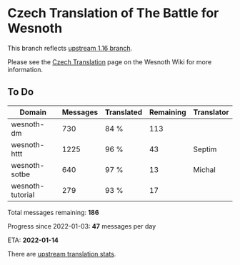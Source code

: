 # Czech Translation of The Battle for Wesnoth

This branch reflects [upstream 1.16 branch](https://github.com/wesnoth/wesnoth/tree/1.16).

Please see the [Czech Translation](https://wiki.wesnoth.org/CzechTranslation) page on the Wesnoth Wiki for more information.

## To Do

Domain | Messages | Translated | Remaining | Translator
------ | -------- | ---------- | --------- | ----------
wesnoth-dm | 730 | 84 % | 113 |
wesnoth-httt | 1225 | 96 % | 43 | Septim
wesnoth-sotbe | 640 | 97 % | 13 | Michal
wesnoth-tutorial | 279 | 93 % | 17 |

Total messages remaining: **186**

Progress since 2022-01-03: **47** messages per day

ETA: **2022-01-14**

There are [upstream translation stats](https://www.wesnoth.org/gettext/?view=langs&version=branch&lang=cs).
